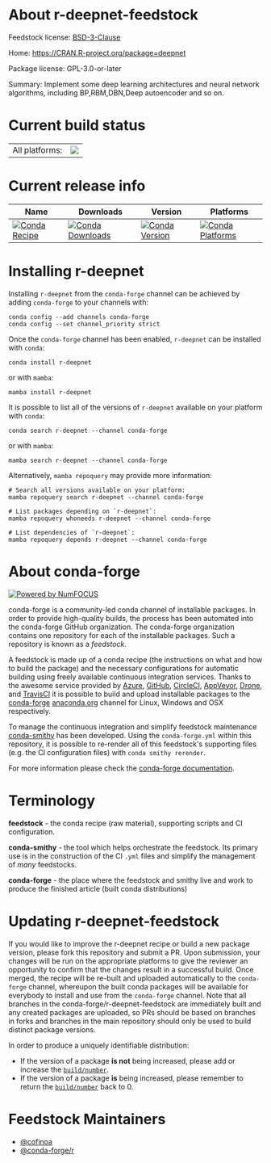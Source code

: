 About r-deepnet-feedstock
=========================

Feedstock license: [BSD-3-Clause](https://github.com/conda-forge/r-deepnet-feedstock/blob/main/LICENSE.txt)

Home: https://CRAN.R-project.org/package=deepnet

Package license: GPL-3.0-or-later

Summary: Implement some deep learning architectures and neural network algorithms, including BP,RBM,DBN,Deep autoencoder and so on.

Current build status
====================


<table><tr><td>All platforms:</td>
    <td>
      <a href="https://dev.azure.com/conda-forge/feedstock-builds/_build/latest?definitionId=16214&branchName=main">
        <img src="https://dev.azure.com/conda-forge/feedstock-builds/_apis/build/status/r-deepnet-feedstock?branchName=main">
      </a>
    </td>
  </tr>
</table>

Current release info
====================

| Name | Downloads | Version | Platforms |
| --- | --- | --- | --- |
| [![Conda Recipe](https://img.shields.io/badge/recipe-r--deepnet-green.svg)](https://anaconda.org/conda-forge/r-deepnet) | [![Conda Downloads](https://img.shields.io/conda/dn/conda-forge/r-deepnet.svg)](https://anaconda.org/conda-forge/r-deepnet) | [![Conda Version](https://img.shields.io/conda/vn/conda-forge/r-deepnet.svg)](https://anaconda.org/conda-forge/r-deepnet) | [![Conda Platforms](https://img.shields.io/conda/pn/conda-forge/r-deepnet.svg)](https://anaconda.org/conda-forge/r-deepnet) |

Installing r-deepnet
====================

Installing `r-deepnet` from the `conda-forge` channel can be achieved by adding `conda-forge` to your channels with:

```
conda config --add channels conda-forge
conda config --set channel_priority strict
```

Once the `conda-forge` channel has been enabled, `r-deepnet` can be installed with `conda`:

```
conda install r-deepnet
```

or with `mamba`:

```
mamba install r-deepnet
```

It is possible to list all of the versions of `r-deepnet` available on your platform with `conda`:

```
conda search r-deepnet --channel conda-forge
```

or with `mamba`:

```
mamba search r-deepnet --channel conda-forge
```

Alternatively, `mamba repoquery` may provide more information:

```
# Search all versions available on your platform:
mamba repoquery search r-deepnet --channel conda-forge

# List packages depending on `r-deepnet`:
mamba repoquery whoneeds r-deepnet --channel conda-forge

# List dependencies of `r-deepnet`:
mamba repoquery depends r-deepnet --channel conda-forge
```


About conda-forge
=================

[![Powered by
NumFOCUS](https://img.shields.io/badge/powered%20by-NumFOCUS-orange.svg?style=flat&colorA=E1523D&colorB=007D8A)](https://numfocus.org)

conda-forge is a community-led conda channel of installable packages.
In order to provide high-quality builds, the process has been automated into the
conda-forge GitHub organization. The conda-forge organization contains one repository
for each of the installable packages. Such a repository is known as a *feedstock*.

A feedstock is made up of a conda recipe (the instructions on what and how to build
the package) and the necessary configurations for automatic building using freely
available continuous integration services. Thanks to the awesome service provided by
[Azure](https://azure.microsoft.com/en-us/services/devops/), [GitHub](https://github.com/),
[CircleCI](https://circleci.com/), [AppVeyor](https://www.appveyor.com/),
[Drone](https://cloud.drone.io/welcome), and [TravisCI](https://travis-ci.com/)
it is possible to build and upload installable packages to the
[conda-forge](https://anaconda.org/conda-forge) [anaconda.org](https://anaconda.org/)
channel for Linux, Windows and OSX respectively.

To manage the continuous integration and simplify feedstock maintenance
[conda-smithy](https://github.com/conda-forge/conda-smithy) has been developed.
Using the ``conda-forge.yml`` within this repository, it is possible to re-render all of
this feedstock's supporting files (e.g. the CI configuration files) with ``conda smithy rerender``.

For more information please check the [conda-forge documentation](https://conda-forge.org/docs/).

Terminology
===========

**feedstock** - the conda recipe (raw material), supporting scripts and CI configuration.

**conda-smithy** - the tool which helps orchestrate the feedstock.
                   Its primary use is in the construction of the CI ``.yml`` files
                   and simplify the management of *many* feedstocks.

**conda-forge** - the place where the feedstock and smithy live and work to
                  produce the finished article (built conda distributions)


Updating r-deepnet-feedstock
============================

If you would like to improve the r-deepnet recipe or build a new
package version, please fork this repository and submit a PR. Upon submission,
your changes will be run on the appropriate platforms to give the reviewer an
opportunity to confirm that the changes result in a successful build. Once
merged, the recipe will be re-built and uploaded automatically to the
`conda-forge` channel, whereupon the built conda packages will be available for
everybody to install and use from the `conda-forge` channel.
Note that all branches in the conda-forge/r-deepnet-feedstock are
immediately built and any created packages are uploaded, so PRs should be based
on branches in forks and branches in the main repository should only be used to
build distinct package versions.

In order to produce a uniquely identifiable distribution:
 * If the version of a package **is not** being increased, please add or increase
   the [``build/number``](https://docs.conda.io/projects/conda-build/en/latest/resources/define-metadata.html#build-number-and-string).
 * If the version of a package **is** being increased, please remember to return
   the [``build/number``](https://docs.conda.io/projects/conda-build/en/latest/resources/define-metadata.html#build-number-and-string)
   back to 0.

Feedstock Maintainers
=====================

* [@cofinoa](https://github.com/cofinoa/)
* [@conda-forge/r](https://github.com/conda-forge/r/)

